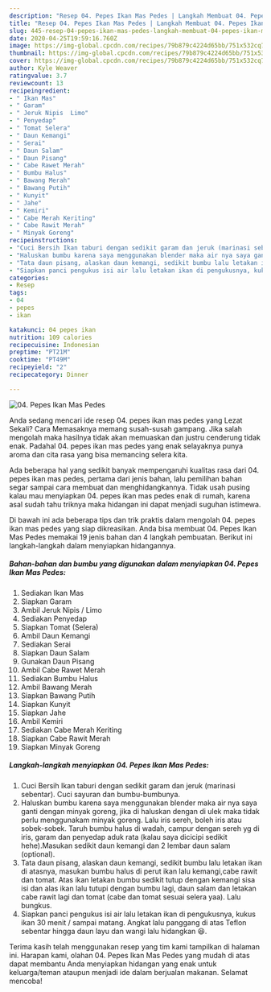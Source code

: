 ```yaml
---
description: "Resep 04. Pepes Ikan Mas Pedes | Langkah Membuat 04. Pepes Ikan Mas Pedes Yang Lezat"
title: "Resep 04. Pepes Ikan Mas Pedes | Langkah Membuat 04. Pepes Ikan Mas Pedes Yang Lezat"
slug: 445-resep-04-pepes-ikan-mas-pedes-langkah-membuat-04-pepes-ikan-mas-pedes-yang-lezat
date: 2020-04-25T19:59:16.760Z
image: https://img-global.cpcdn.com/recipes/79b879c4224d65bb/751x532cq70/04-pepes-ikan-mas-pedes-foto-resep-utama.jpg
thumbnail: https://img-global.cpcdn.com/recipes/79b879c4224d65bb/751x532cq70/04-pepes-ikan-mas-pedes-foto-resep-utama.jpg
cover: https://img-global.cpcdn.com/recipes/79b879c4224d65bb/751x532cq70/04-pepes-ikan-mas-pedes-foto-resep-utama.jpg
author: Kyle Weaver
ratingvalue: 3.7
reviewcount: 13
recipeingredient:
- " Ikan Mas"
- " Garam"
- " Jeruk Nipis  Limo"
- " Penyedap"
- " Tomat Selera"
- " Daun Kemangi"
- " Serai"
- " Daun Salam"
- " Daun Pisang"
- " Cabe Rawet Merah"
- " Bumbu Halus"
- " Bawang Merah"
- " Bawang Putih"
- " Kunyit"
- " Jahe"
- " Kemiri"
- " Cabe Merah Keriting"
- " Cabe Rawit Merah"
- " Minyak Goreng"
recipeinstructions:
- "Cuci Bersih Ikan taburi dengan sedikit garam dan jeruk (marinasi sebentar). Cuci sayuran dan bumbu-bumbunya."
- "Haluskan bumbu karena saya menggunakan blender maka air nya saya ganti dengan minyak goreng, jika di haluskan dengan di ulek maka tidak perlu menggunakam minyak goreng. Lalu iris sereh, boleh iris atau sobek-sobek. Taruh bumbu halus di wadah, campur dengan sereh yg di iris, garam dan penyedap aduk rata (kalau saya dicicipi sedikit hehe).Masukan sedikit daun kemangi dan 2 lembar daun salam (optional)."
- "Tata daun pisang, alaskan daun kemangi, sedikit bumbu lalu letakan ikan di atasnya, masukan bumbu halus di perut ikan lalu kemangi,cabe rawit dan tomat. Atas ikan letakan bumbu sedikit tutup dengan kemangi sisa isi dan alas ikan lalu tutupi dengan bumbu lagi, daun salam dan letakan cabe rawit lagi dan tomat (cabe dan tomat sesuai selera yaa). Lalu bungkus."
- "Siapkan panci pengukus isi air lalu letakan ikan di pengukusnya, kukus ikan 30 menit / sampai matang. Angkat lalu panggang di atas Teflon sebentar hingga daun layu dan wangi lalu hidangkan 😆."
categories:
- Resep
tags:
- 04
- pepes
- ikan

katakunci: 04 pepes ikan 
nutrition: 109 calories
recipecuisine: Indonesian
preptime: "PT21M"
cooktime: "PT49M"
recipeyield: "2"
recipecategory: Dinner

---
```



![04. Pepes Ikan Mas Pedes](https://img-global.cpcdn.com/recipes/79b879c4224d65bb/751x532cq70/04-pepes-ikan-mas-pedes-foto-resep-utama.jpg)

Anda sedang mencari ide resep 04. pepes ikan mas pedes yang Lezat Sekali? Cara Memasaknya memang susah-susah gampang. Jika salah mengolah maka hasilnya tidak akan memuaskan dan justru cenderung tidak enak. Padahal 04. pepes ikan mas pedes yang enak selayaknya punya aroma dan cita rasa yang bisa memancing selera kita.



Ada beberapa hal yang sedikit banyak mempengaruhi kualitas rasa dari 04. pepes ikan mas pedes, pertama dari jenis bahan, lalu pemilihan bahan segar sampai cara membuat dan menghidangkannya. Tidak usah pusing kalau mau menyiapkan 04. pepes ikan mas pedes enak di rumah, karena asal sudah tahu triknya maka hidangan ini dapat menjadi suguhan istimewa.


Di bawah ini ada beberapa tips dan trik praktis dalam mengolah 04. pepes ikan mas pedes yang siap dikreasikan. Anda bisa membuat 04. Pepes Ikan Mas Pedes memakai 19 jenis bahan dan 4 langkah pembuatan. Berikut ini langkah-langkah dalam menyiapkan hidangannya.

<!--inarticleads1-->

##### Bahan-bahan dan bumbu yang digunakan dalam menyiapkan 04. Pepes Ikan Mas Pedes:

1. Sediakan  Ikan Mas
1. Siapkan  Garam
1. Ambil  Jeruk Nipis / Limo
1. Sediakan  Penyedap
1. Siapkan  Tomat (Selera)
1. Ambil  Daun Kemangi
1. Sediakan  Serai
1. Siapkan  Daun Salam
1. Gunakan  Daun Pisang
1. Ambil  Cabe Rawet Merah
1. Sediakan  Bumbu Halus
1. Ambil  Bawang Merah
1. Siapkan  Bawang Putih
1. Siapkan  Kunyit
1. Siapkan  Jahe
1. Ambil  Kemiri
1. Sediakan  Cabe Merah Keriting
1. Siapkan  Cabe Rawit Merah
1. Siapkan  Minyak Goreng




<!--inarticleads2-->

##### Langkah-langkah menyiapkan 04. Pepes Ikan Mas Pedes:

1. Cuci Bersih Ikan taburi dengan sedikit garam dan jeruk (marinasi sebentar). Cuci sayuran dan bumbu-bumbunya.
1. Haluskan bumbu karena saya menggunakan blender maka air nya saya ganti dengan minyak goreng, jika di haluskan dengan di ulek maka tidak perlu menggunakam minyak goreng. Lalu iris sereh, boleh iris atau sobek-sobek. Taruh bumbu halus di wadah, campur dengan sereh yg di iris, garam dan penyedap aduk rata (kalau saya dicicipi sedikit hehe).Masukan sedikit daun kemangi dan 2 lembar daun salam (optional).
1. Tata daun pisang, alaskan daun kemangi, sedikit bumbu lalu letakan ikan di atasnya, masukan bumbu halus di perut ikan lalu kemangi,cabe rawit dan tomat. Atas ikan letakan bumbu sedikit tutup dengan kemangi sisa isi dan alas ikan lalu tutupi dengan bumbu lagi, daun salam dan letakan cabe rawit lagi dan tomat (cabe dan tomat sesuai selera yaa). Lalu bungkus.
1. Siapkan panci pengukus isi air lalu letakan ikan di pengukusnya, kukus ikan 30 menit / sampai matang. Angkat lalu panggang di atas Teflon sebentar hingga daun layu dan wangi lalu hidangkan 😆.




Terima kasih telah menggunakan resep yang tim kami tampilkan di halaman ini. Harapan kami, olahan 04. Pepes Ikan Mas Pedes yang mudah di atas dapat membantu Anda menyiapkan hidangan yang enak untuk keluarga/teman ataupun menjadi ide dalam berjualan makanan. Selamat mencoba!
